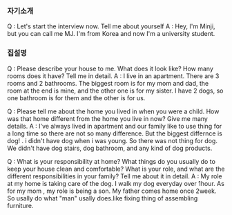 
### 자기소개
Q : Let's start the interview now. Tell me about yourself
A : Hey, I'm Minji, but you can call me MJ. I'm from Korea and now I'm a university student.

### 집설명
Q : Please describe your house to me. What does it look like? How many rooms does it have? Tell me in detail.
A : I live in an apartment. There are 3 rooms and 2 bathrooms. The biggest room is for my mom and dad, the room at the end is mine, and the other one is for my sister. I have 2 dogs, so one bathroom is for them and the other is for us.

Q : Please tell me about the home you lived in when you were a child. How was that home different from the home you live in now? Give me many details.
A : I've always lived in apartment and our family like to use thing for a long time so there are not so many difference. But the biggest differnce is dog! . i didn't have dog when i was young. So there was not thing for dog. We didn't have dog stairs, dog bathroom, and any kind of dog products.

Q : What is your responsibility at home? What things do you usually do to keep your house clean and comfortable? What is your role, and what are the different responsibilities in your family? Tell me about it in detail.
A : My role at my home is taking care of the dog. I walk my dog everyday over 1hour. As for my mom , my role is being a son. My father comes home once 2week. So usally do what "man" usally does.like fixing thing of assembling furniture.